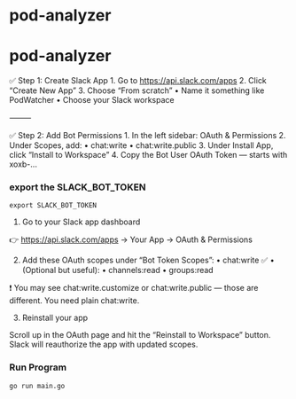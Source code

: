 # pod-analyzer
# pod-analyzer



✅ Step 1: Create Slack App
	1.	Go to https://api.slack.com/apps
	2.	Click “Create New App”
	3.	Choose “From scratch”
	•	Name it something like PodWatcher
	•	Choose your Slack workspace

⸻

✅ Step 2: Add Bot Permissions
	1.	In the left sidebar: OAuth & Permissions
	2.	Under Scopes, add:
	•	chat:write
	•	chat:write.public
	3.	Under Install App, click “Install to Workspace”
	4.	Copy the Bot User OAuth Token — starts with xoxb-...

 
### export the SLACK_BOT_TOKEN

```
export SLACK_BOT_TOKEN
```

1. Go to your Slack app dashboard

👉 https://api.slack.com/apps → Your App → OAuth & Permissions

2. Add these OAuth scopes under “Bot Token Scopes”:
	•	chat:write ✅
	•	(Optional but useful):
	•	channels:read
	•	groups:read

❗ You may see chat:write.customize or chat:write.public — those are different. You need plain chat:write.

3. Reinstall your app

Scroll up in the OAuth page and hit the “Reinstall to Workspace” button. Slack will reauthorize the app with updated scopes.

### Run Program

```
go run main.go
```

